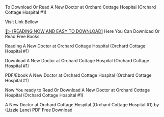 To Download Or Read A New Doctor at Orchard Cottage Hospital (Orchard Cottage Hospital #1)

Visit Link Bellow

<a href="https://uk.ebookarea.xyz/?book=B0CP7DNKZ9">📖&gt; [READING NOW AND EASY TO DOWNLOAD]</a>
Here You Can Download Or Read Free Books

Reading A New Doctor at Orchard Cottage Hospital (Orchard Cottage Hospital #1)

Download A New Doctor at Orchard Cottage Hospital (Orchard Cottage Hospital #1)

PDF/Ebook A New Doctor at Orchard Cottage Hospital (Orchard Cottage Hospital #1)

Now You ready to Read Or Download A New Doctor at Orchard Cottage Hospital (Orchard Cottage Hospital #1)

A New Doctor at Orchard Cottage Hospital (Orchard Cottage Hospital #1) by (Lizzie Lane) PDF Free Download

